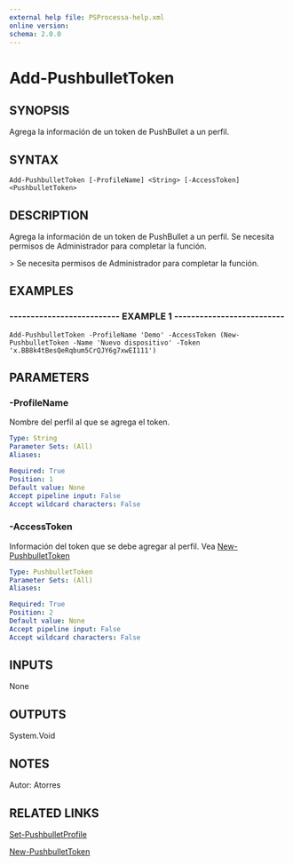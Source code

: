 ```yaml
---
external help file: PSProcessa-help.xml
online version: 
schema: 2.0.0
---
```


# Add-PushbulletToken

## SYNOPSIS
Agrega la información de un token de PushBullet a un perfil.

## SYNTAX

```
Add-PushbulletToken [-ProfileName] <String> [-AccessToken] <PushbulletToken>
```

## DESCRIPTION
Agrega la información de un token de PushBullet a un perfil.
Se necesita permisos de Administrador para completar la función.

\> Se necesita permisos de Administrador para completar la función.

## EXAMPLES

### -------------------------- EXAMPLE 1 --------------------------
```
Add-PushbulletToken -ProfileName 'Demo' -AccessToken (New-PushbulletToken -Name 'Nuevo dispositivo' -Token 'x.BB8k4tBesQeRqbum5CrQJY6g7xwEI111')
```

## PARAMETERS

### -ProfileName
Nombre del perfil al que se agrega el token.

```yaml
Type: String
Parameter Sets: (All)
Aliases: 

Required: True
Position: 1
Default value: None
Accept pipeline input: False
Accept wildcard characters: False
```

### -AccessToken
Información del token que se debe agregar al perfil. Vea [New-PushbulletToken](New-PushbulletToken.md)

```yaml
Type: PushbulletToken
Parameter Sets: (All)
Aliases: 

Required: True
Position: 2
Default value: None
Accept pipeline input: False
Accept wildcard characters: False
```

## INPUTS
None

## OUTPUTS

System.Void

## NOTES
Autor: Atorres

## RELATED LINKS

[Set-PushbulletProfile](Set-PushbulletProfile.md)

[New-PushbulletToken](New-PushbulletToken.md)


